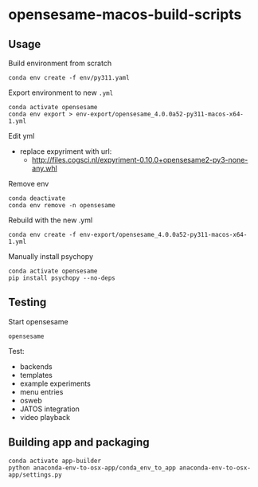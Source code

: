 # opensesame-macos-build-scripts
 
## Usage

Build environment from scratch

```
conda env create -f env/py311.yaml
```

Export environment to new `.yml`

```
conda activate opensesame
conda env export > env-export/opensesame_4.0.0a52-py311-macos-x64-1.yml
```

Edit yml
- replace expyriment with url:
    - http://files.cogsci.nl/expyriment-0.10.0+opensesame2-py3-none-any.whl

Remove env

```
conda deactivate
conda env remove -n opensesame
```

Rebuild with the new .yml

```
conda env create -f env-export/opensesame_4.0.0a52-py311-macos-x64-1.yml
```

Manually install psychopy

```
conda activate opensesame
pip install psychopy --no-deps
```

## Testing

Start opensesame

```
opensesame
```

Test:
- backends
- templates
- example experiments
- menu entries
- osweb
- JATOS integration
- video playback

## Building app and packaging


```
conda activate app-builder
python anaconda-env-to-osx-app/conda_env_to_app anaconda-env-to-osx-app/settings.py
```